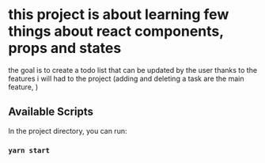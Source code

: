 # this project is about learning few things about react components, props and states

the goal is to create a todo list that can be updated by the user thanks to the features i will had to the project (adding and deleting a task are the main feature, )

## Available Scripts

In the project directory, you can run:

### `yarn start`

